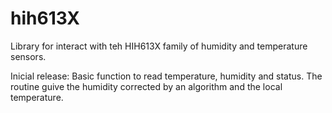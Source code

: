 # hih613X

Library for interact with teh HIH613X family of humidity and temperature sensors.

Inicial release: Basic function to read temperature, humidity and status.
The routine guive the humidity corrected by an algorithm and the local temperature.
